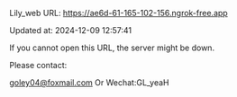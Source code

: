 Lily_web URL: https://ae6d-61-165-102-156.ngrok-free.app

Updated at: 2024-12-09 12:57:41

If you cannot open this URL, the server might be down.

Please contact: 

goley04@foxmail.com Or Wechat:GL_yeaH
